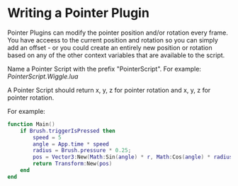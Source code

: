 # Writing a Pointer Plugin

Pointer Plugins can modify the pointer position and/or rotation every frame. You have acceess to the current position and rotation so you can simply add an offset - or you could create an entirely new position or rotation based on any of the other context variables that are available to the script.

Name a Pointer Script with the prefix "PointerScript". For example: _PointerScript.Wiggle.lua_

A Pointer Script should return x, y, z for pointer rotation and x, y, z for pointer rotation.

For example:

```lua
function Main()
    if Brush.triggerIsPressed then
        speed = 5
        angle = App.time * speed
        radius = Brush.pressure * 0.25;
        pos = Vector3:New(Math:Sin(angle) * r, Math:Cos(angle) * radius, 0)
        return Transform:New(pos)
    end
end
```
